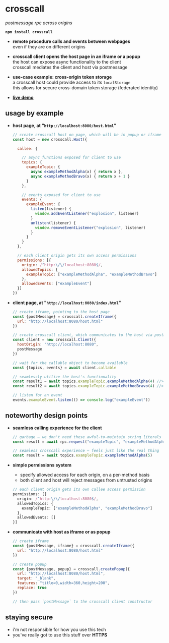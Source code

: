 
# crosscall

*postmessage rpc across origins*

**`npm install crosscall`**

- **remote procedure calls and events between webpages**  
  even if they are on different origins  

- **crosscall client opens the host page in an iframe or a popup**  
  the host can expose async functionality to the client  
  crosscall mediates the client and host via postmessage  

- **use-case example: cross-origin token storage**  
  a crosscall host could provide access to its `localStorage`  
  this allows for secure cross-domain token storage (federated identity)  

- [**live demo**](https://chasemoskal.com/crosscall/)

## usage by example

- **host page, at "`http://localhost:8080/host.html`"**

  ```js
  // create crosscall host on page, which will be in popup or iframe
  const host = new crosscall.Host({

    callee: {

      // async functions exposed for client to use
      topics: {
        exampleTopic: {
          async exampleMethodAlpha(x) { return x },
          async exampleMethodBravo(x) { return x + 1 }
        }
      },

      // events exposed for client to use
      events: {
        exampleEvent: {
          listen(listener) {
            window.addEventListener("explosion", listener)
          }
          unlisten(listener) {
            window.removeEventListener("explosion", listener)
          }
        }
      }
    },

    // each client origin gets its own access permissions
    permissions: [{
      origin: /^http:\/\/localhost:8080$/,
      allowedTopics: {
        exampleTopic: ["exampleMethodAlpha", "exampleMethodBravo"]
      },
      allowedEvents: ["exampleEvent"]
    }]
  })
  ```

- **client page, at "`http://localhost:8080/index.html`"**

  ```js
  // create iframe, pointing to the host page
  const {postMessage} = crosscall.createIframe({
    url: "http://localhost:8080/host.html"
  })

  // create crosscall client, which communicates to the host via postMessage
  const client = new crosscall.Client({
    hostOrigin: "http://localhost:8080",
    postMessage
  })

  // wait for the callable object to become available
  const {topics, events} = await client.callable

  // seamlessly utilize the host's functionality
  const result1 = await topics.exampleTopic.exampleMethodAlpha(4) //> 4
  const result2 = await topics.exampleTopic.exampleMethodBravo(4) //> 5

  // listen for an event
  events.exampleEvent.listen(() => console.log("exampleEvent"))

  ```

## noteworthy design points

- **seamless calling experience for the client**
  ```js
  // garbage — we don't need these awful-to-maintain string literals
  const result = await rpc.request("exampleTopic", "exampleMethodAlpha", [5])

  // seamless crosscall experience — feels just like the real thing
  const result = await topics.exampleTopic.exampleMethodAlpha(5)
  ```

- **simple permissions system**
  - specify allowed access for each origin, on a per-method basis
  - both client and host will reject messages from untrusted origins

  ```typescript
  // each client origin gets its own callee access permission
  permissions: [{
    origin: /^http:\/\/localhost:8080$/,
    allowedTopics: {
      exampleTopic: ["exampleMethodAlpha", "exampleMethodBravo"]
    },
    allowedEvents: []
  }]
  ```

- **communicate with host as iframe or as popup**
  ```js
  // create iframe
  const {postMessage, iframe} = crosscall.createIframe({
    url: "http://localhost:8080/host.html"
  })

  // create popup
  const {postMessage, popup} = crosscall.createPopup({
    url: "http://localhost:8080/host.html",
    target: "_blank",
    features: "title=0,width=360,height=200",
    replace: true
  })

  // then pass `postMessage` to the crosscall client constructor
  ```

## staying secure

- i'm not responsible for how you use this tech
- you've really got to use this stuff over **HTTPS**
